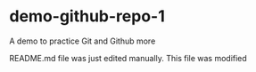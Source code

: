 # demo-github-repo-1
A demo to practice Git and Github more

README.md file was just edited manually. This file was modified 
